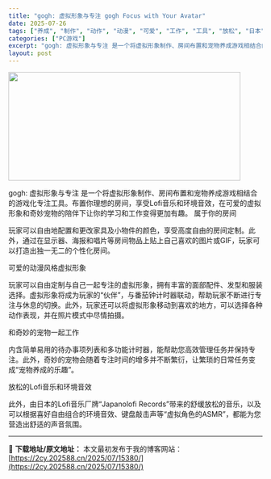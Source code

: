 ```yaml
---
title: "gogh: 虚拟形象与专注 gogh Focus with Your Avatar"
date: 2025-07-26
tags: ["养成", "制作", "动作", "动漫", "可爱", "工作", "工具", "放松", "日本", "氛围"]
categories: ["PC游戏"]
excerpt: "gogh: 虚拟形象与专注 是一个将虚拟形象制作、房间布置和宠物养成游戏相结合的游戏化专注工具。布置你理想的房间，享受Lofi音乐和环境音效，在可爱的虚拟形象和奇妙宠物的陪伴下让你的学习和工作变得更加有趣。 属于你的房间 玩家可以自由地配置和更改家具及小物件的颜色，享受高度自由的房间定制。此外，通过&hellip;"
layout: post
---
```


<img class="aligncenter size-full wp-image-15320" src="https://2cy.202588.cn/wp-content/uploads/2025/07/202507261045512.webp" alt="" width="460" height="215" />

gogh: 虚拟形象与专注 是一个将虚拟形象制作、房间布置和宠物养成游戏相结合的游戏化专注工具。布置你理想的房间，享受Lofi音乐和环境音效，在可爱的虚拟形象和奇妙宠物的陪伴下让你的学习和工作变得更加有趣。
属于你的房间

玩家可以自由地配置和更改家具及小物件的颜色，享受高度自由的房间定制。此外，通过在显示器、海报和唱片等房间物品上贴上自己喜欢的图片或GIF，玩家可以打造出独一无二的个性化房间。

可爱的动漫风格虚拟形象

玩家可以自由定制与自己一起专注的虚拟形象，拥有丰富的面部配件、发型和服装选择。虚拟形象将成为玩家的“伙伴”，与番茄钟计时器联动，帮助玩家不断进行专注与休息的切换。此外，玩家还可以将虚拟形象移动到喜欢的地方，可以选择各种动作表现，并在照片模式中尽情拍摄。

和奇妙的宠物一起工作

内含简单易用的待办事项列表和多功能计时器，能帮助您高效管理任务并保持专注。此外，奇妙的宠物会随着专注时间的增多并不断繁衍，让繁琐的日常任务变成“宠物养成的乐趣”。

放松的Lofi音乐和环境音效

此外，由日本的Lofi音乐厂牌“Japanolofi Records”带来的舒缓放松的音乐，以及可以根据喜好自由组合的环境音效、键盘敲击声等“虚拟角色的ASMR”，都能为您营造出舒适的声音氛围。

---
📖 **下载地址/原文地址：** 本文最初发布于我的博客网站：[https://2cy.202588.cn/2025/07/15380/](https://2cy.202588.cn/2025/07/15380/)
